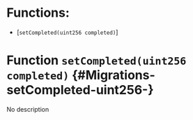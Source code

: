 # Functions:

- [`setCompleted(uint256 completed)`]

# Function `setCompleted(uint256 completed)` {#Migrations-setCompleted-uint256-}

No description
